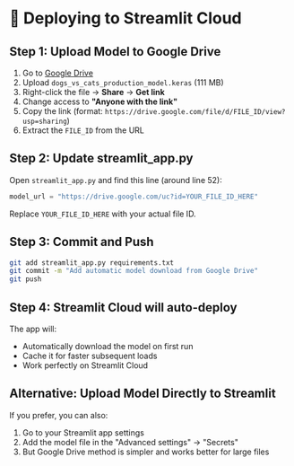 # 🚀 Deploying to Streamlit Cloud

## Step 1: Upload Model to Google Drive

1. Go to [Google Drive](https://drive.google.com)
2. Upload `dogs_vs_cats_production_model.keras` (111 MB)
3. Right-click the file → **Share** → **Get link**
4. Change access to **"Anyone with the link"**
5. Copy the link (format: `https://drive.google.com/file/d/FILE_ID/view?usp=sharing`)
6. Extract the `FILE_ID` from the URL

## Step 2: Update streamlit_app.py

Open `streamlit_app.py` and find this line (around line 52):
```python
model_url = "https://drive.google.com/uc?id=YOUR_FILE_ID_HERE"
```

Replace `YOUR_FILE_ID_HERE` with your actual file ID.

## Step 3: Commit and Push

```bash
git add streamlit_app.py requirements.txt
git commit -m "Add automatic model download from Google Drive"
git push
```

## Step 4: Streamlit Cloud will auto-deploy

The app will:
- Automatically download the model on first run
- Cache it for faster subsequent loads
- Work perfectly on Streamlit Cloud

## Alternative: Upload Model Directly to Streamlit

If you prefer, you can also:
1. Go to your Streamlit app settings
2. Add the model file in the "Advanced settings" → "Secrets"
3. But Google Drive method is simpler and works better for large files
